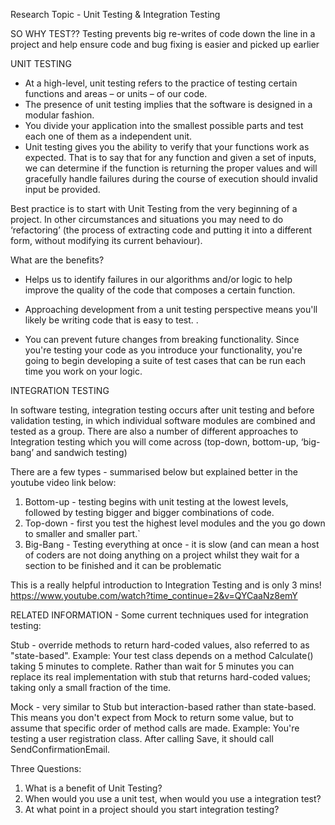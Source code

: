 Research Topic - Unit Testing & Integration Testing

SO WHY TEST??
Testing prevents big re-writes of code down the line in a project and help ensure code and bug fixing is easier and picked up earlier


UNIT TESTING

- At a high-level, unit testing refers to the practice of testing certain functions and areas – or units – of our code.
- The presence of unit testing implies that the software is designed in a modular fashion.
- You divide your application into the smallest possible parts and test each one of them as a independent unit.
- Unit testing gives you the ability to verify that your functions work as expected. That is to say that for any function and given a set of inputs, we can determine if the function is returning the proper values and will gracefully handle failures during the course of execution should invalid input be provided.

Best practice is to start with Unit Testing from the very beginning of a project. In other circumstances and situations you may need to do ‘refactoring’ (the process of extracting code and putting it into a different form, without modifying its current behaviour).

What are the benefits?

- Helps us to identify failures in our algorithms and/or logic to help improve the quality of the code that composes a certain function.

- Approaching development from a unit testing perspective means you'll likely be writing code that is easy to test. .

- You can prevent future changes from breaking functionality. Since you're testing your code as you introduce your functionality, you're going to begin developing a suite of test cases that can be run each time you work on your logic.

INTEGRATION TESTING

In software testing, integration testing occurs after unit testing and before validation testing, in which individual software modules are combined and tested as a group.  There are also a number of different approaches to Integration testing which you will come across (top-down, bottom-up, ‘big-bang’ and sandwich testing)

There are a few types - summarised below but explained better in the youtube video link below:

1) Bottom-up - testing begins with unit testing at the lowest levels, followed by testing bigger and bigger combinations of code.
2) Top-down - first you test the highest level modules and the you go down to smaller and smaller part.`
3) Big-Bang - Testing everything at once - it is slow (and can mean a host of coders are not doing anything on a project whilst they wait for a section to be finished and it can be problematic

This is a really helpful introduction to Integration Testing and is only 3 mins!
https://www.youtube.com/watch?time_continue=2&v=QYCaaNz8emY

RELATED INFORMATION - Some current techniques used for integration testing:

Stub - override methods to return hard-coded values, also referred to as "state-based".
Example: Your test class depends on a method Calculate() taking 5 minutes to complete. Rather than wait for 5 minutes you can replace its real implementation with stub that returns hard-coded values; taking only a small fraction of the time.

Mock - very similar to Stub but interaction-based rather than state-based. This means you don't expect from Mock to return some value, but to assume that specific order of method calls are made.
Example: You're testing a user registration class. After calling Save, it should call SendConfirmationEmail.


Three Questions:
1) What is a benefit of Unit Testing?
2) When would you use a unit test, when would you use a integration test?
3) At what point in a project should you start integration testing?
